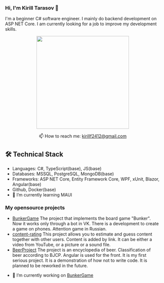 ### Hi, I'm Kirill Tarasov 	:vulcan_salute:
I'm a beginner C# software engineer. I mainly do backend development on ASP NET Core. I am currently looking for a job to improve my development skills.
<p align='center'>
  <a href="https://github.com/kirillf1/github-readme-stats">
       <img height=300 src="https://github-readme-stats.vercel.app/api/top-langs/?username=kirillf1&layout=compact&langs_count=8"/></a>
       
</p>


<p align='center'>
  📫 How to reach me: <a href='kirillf2412@gmail.com'>kirillf2412@gmail.com</a>
</p>

## 🛠 Technical Stack
*   Languages: C#, TypeScript(base), JS(base)
*   Databases: MSSQL, PostgreSQL, MongoDB(base)
*   Frameworks: ASP NET Core, Entity Framework Core, WPF, xUnit, Blazor, Angular(base)
*   Github, Docker(base)
* 🌱 I’m currently learning MAUI
### My opensource projects
 * [BunkerGame](https://github.com/kirillf1/BunkerGame) The project that implements the board game "Bunker". Now it works only through a bot in VK. There is a development to create a game on phones. Attention game in Russian.
  * [content-rating](https://github.com/kirillf1/content-rating) This project allows you to estimate and guess content together with other users. Content is added by link. It can be either a video from YouTube, or a picture or a sound file.
  * [BeerProject](https://github.com/kirillf1/BeerProject) The project is an encyclopedia of beer. Classification of beer according to BJCP. Angular is used for the front. It is my first serious project. It is a demonstration of how not to write code. It is planned to be reworked in the future.

- 🔭 I’m currently working on [BunkerGame](https://github.com/kirillf1/BunkerGame)

